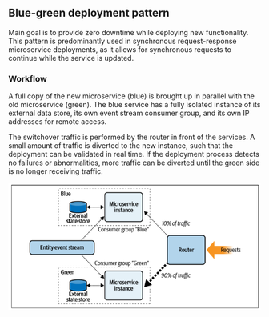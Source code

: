 ## Blue-green deployment pattern

Main goal is to provide zero downtime while deploying new functionality. This pattern is predominantly used in synchronous request-response microservice deployments, as it allows for synchronous requests to continue while the service is updated.

### Workflow

A full copy of the new microservice (blue) is brought up in parallel with the old microservice (green). The blue service has a fully isolated instance of its external data store, its own event stream consumer group, and its own IP addresses for remote access.

The switchover traffic is performed by the router in front of the services. A small amount of traffic is diverted to the new instance, such that the deployment can be validated in real time. If the deployment process detects no failures or abnormalities, more traffic can be diverted until the green side is no longer receiving traffic.

<img src="../assets/blue-green.png">
